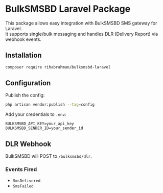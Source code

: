 # BulkSMSBD Laravel Package

This package allows easy integration with BulkSMSBD SMS gateway for Laravel.  
It supports single/bulk messaging and handles DLR (Delivery Report) via webhook events.

## Installation

```bash
composer require rihabrahman/bulksmsbd-laravel
```

## Configuration

Publish the config:
```bash
php artisan vendor:publish --tag=config
```

Add your credentials to `.env`:
```
BULKSMSBD_API_KEY=your_api_key
BULKSMSBD_SENDER_ID=your_sender_id
```

## DLR Webhook

BulkSMSBD will POST to `/bulksmsbd/dlr`.

### Events Fired
- `SmsDelivered`
- `SmsFailed`
